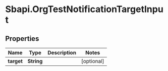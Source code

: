 # Sbapi.OrgTestNotificationTargetInput

## Properties

Name | Type | Description | Notes
------------ | ------------- | ------------- | -------------
**target** | **String** |  | [optional] 



